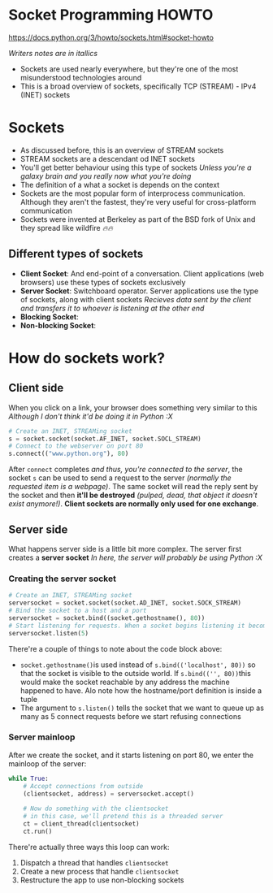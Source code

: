 # Socket Programming HOWTO
https://docs.python.org/3/howto/sockets.html#socket-howto

*Writers notes are in itallics*

- Sockets are used nearly everywhere, but they're one of the most misunderstood technologies around
- This is a broad overview of sockets, specifically TCP (STREAM) - IPv4 (INET) sockets

# Sockets
- As discussed before, this is an overview of STREAM sockets
- STREAM sockets are a descendant od INET sockets
- You'll get better behaviour using this type of sockets *Unless you're a galaxy brain and you really now what you're doing*
- The definition of a what a socket is depends on the context
- Sockets are the most popular form of interprocess communication. Although they aren't the fastest, they're very useful for cross-platform communication
- Sockets were invented at Berkeley as part of the BSD fork of Unix and they spread like wildfire *🔥🔥*

## Different types of sockets
- **Client Socket**: And end-point of a conversation. Client applications (web browsers) use these types of sockets exclusively
- **Server Socket**: Switchboard operator. Server applications use the type of sockets, along with client sockets *Recieves data sent by the client and transfers it to whoever is listening at the other end*
- **Blocking Socket**:
- **Non-blocking Socket**:

# How do sockets work?

## Client side
When you click on a link, your browser does something very similar to this *Although I don't think it'd be doing it in Python :X*

```python
# Create an INET, STREAMing socket
s = socket.socket(socket.AF_INET, socket.SOCL_STREAM)
# Connect to the webserver on port 80
s.connect(("www.python.org"), 80)
```

After `connect` completes *and thus, you're connected to the server*, the socket `s` can be used to send a request to the server *(normally the requested item is a webpage)*. The same socket will read the reply sent by the socket and then **it'll be destroyed** *(pulped, dead, that object it doesn't exist anymore!)*. **Client sockets are normally only used for one exchange**.

## Server side
What happens server side is a little bit more complex. The server first creates a **server socket** *In here, the server will probably be using Python :X*

### Creating the server socket
```python
# Create an INET, STREAMing socket
serversocket = socket.socket(socket.AD_INET, socket.SOCK_STREAM)
# Bind the socket to a host and a port
serversocket = socket.bind((socket.gethostname(), 80))
# Start listening for requests. When a socket begins listening it becomes a server socket
serversocket.listen(5)
```
There're a couple of things to note about the code block above:
- `socket.gethostname()`is used instead of `s.bind(('localhost', 80))` so that the socket is visible to the outside world. If `s.bind(('', 80))`this would make the socket reachable by any address the machine happened to have. Alo note how the hostname/port definition is inside a tuple
- The argument to `s.listen()` tells the socket that we want to queue up as many as 5 connect requests before we start refusing connections

### Server mainloop
After we create the socket, and it starts listening on port 80, we enter the mainloop of the server:
```python
while True:
    # Accept connections from outside
    (clientsocket, address) = serversocket.accept()
    
    # Now do something with the clientsocket
    # in this case, we'll pretend this is a threaded server
    ct = client_thread(clientsocket)
    ct.run()
```

There're actually three ways this loop can work:
1. Dispatch a thread that handles `clientsocket`
1. Create a new process that handle `clientsocket`
1. Restructure the app to use non-blocking sockets